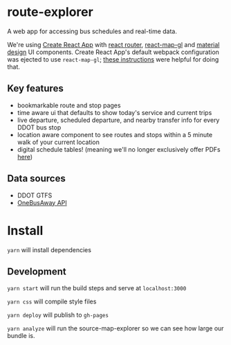 # route-explorer

A web app for accessing bus schedules and real-time data.

We're using [Create React App](https://github.com/facebook/create-react-app) with [react router](https://github.com/ReactTraining/react-router), [react-map-gl](https://github.com/uber/react-map-gl) and [material design](https://material-ui-next.com/) UI components. Create React App's default webpack configuration was ejected to use `react-map-gl`; [these instructions](https://github.com/zjhch123/react-map-gl-demo-with-create-react-app) were helpful for doing that.

## Key features

- bookmarkable route and stop pages
- time aware ui that defaults to show today's service and current trips
- live departure, scheduled departure, and nearby transfer info for every DDOT bus stop
- location aware component to see routes and stops within a 5 minute walk of your current location
- digital schedule tables! (meaning we'll no longer exclusively offer PDFs [here](http://www.detroitmi.gov/How-Do-I/Locate-Transportation/Bus-Schedules))

## Data sources

- DDOT GTFS
- [OneBusAway API](http://developer.onebusaway.org/modules/onebusaway-application-modules/1.1.14/api/where/index.html)

# Install

`yarn` will install dependencies

## Development

`yarn start` will run the build steps and serve at `localhost:3000`

`yarn css` will compile style files

`yarn deploy` will publish to `gh-pages`

`yarn analyze` will run the source-map-explorer so we can see how large our bundle is.
